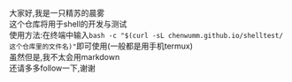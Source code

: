 大家好,我是一只精苏的晨雾<br/>
这个仓库将用于shell的开发与测试<br/>
使用方法:在终端中输入`bash -c "$(curl -sL chenwumm.github.io/shelltest/这个仓库里的文件名)"`即可使用(一般都是用手机termux)<br/>
虽然但是,我不太会用markdown<br/>
还请多多follow一下,谢谢
